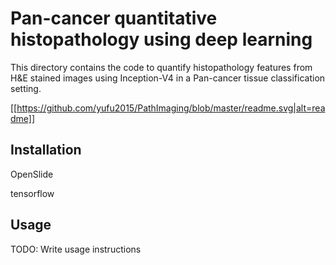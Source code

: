 # Pan-cancer quantitative histopathology using deep learning

This directory contains the code to quantify histopathology features from H&E stained images using Inception-V4 in a Pan-cancer tissue classification setting.

[[https://github.com/yufu2015/PathImaging/blob/master/readme.svg|alt=readme]]

## Installation

OpenSlide

tensorflow

## Usage

TODO: Write usage instructions



